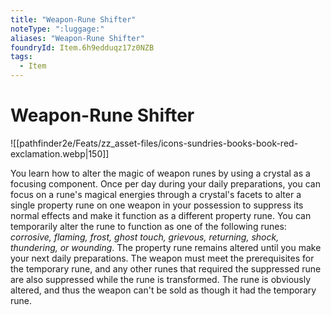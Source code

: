 ```yaml
---
title: "Weapon-Rune Shifter"
noteType: ":luggage:"
aliases: "Weapon-Rune Shifter"
foundryId: Item.6h9edduqz17z0NZB
tags:
  - Item
---
```


# Weapon-Rune Shifter
![[pathfinder2e/Feats/zz_asset-files/icons-sundries-books-book-red-exclamation.webp|150]]

You learn how to alter the magic of weapon runes by using a crystal as a focusing component. Once per day during your daily preparations, you can focus on a rune's magical energies through a crystal's facets to alter a single property rune on one weapon in your possession to suppress its normal effects and make it function as a different property rune. You can temporarily alter the rune to function as one of the following runes: _corrosive, flaming, frost, ghost touch, grievous, returning, shock, thundering, or wounding_. The property rune remains altered until you make your next daily preparations. The weapon must meet the prerequisites for the temporary rune, and any other runes that required the suppressed rune are also suppressed while the rune is transformed. The rune is obviously altered, and thus the weapon can't be sold as though it had the temporary rune.
